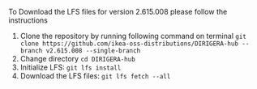 To Download the LFS files for version 2.615.008 please follow the instructions

1. Clone the repository by running following command on terminal `git clone https://github.com/ikea-oss-distributions/DIRIGERA-hub --branch v2.615.008 --single-branch`
4. Change directory `cd DIRIGERA-hub`
5. Initialize LFS: `git lfs install`
6. Download the LFS files: `git lfs fetch --all`
